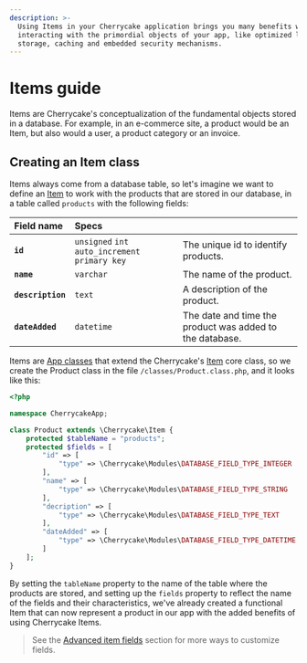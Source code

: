 ```yaml
---
description: >-
  Using Items in your Cherrycake application brings you many benefits when
  interacting with the primordial objects of your app, like optimized loading,
  storage, caching and embedded security mechanisms.
---
```


# Items guide

Items are Cherrycake's conceptualization of the fundamental objects stored in a database. For example, in an e-commerce site, a product would be an Item, but also would a user, a product category or an invoice.

## Creating an Item class

Items always come from a database table, so let's imagine we want to define an [Item](../../reference/core-classes/item/) to work with the products that are stored in our database, in a table called `products` with the following fields:

| Field name | Specs |  |
| :--- | :--- | :--- |
| **`id`** | `unsigned` `int` `auto_increment` `primary key` | The unique id to identify products. |
| **`name`** | `varchar` | The name of the product. |
| **`description`** | `text` | A description of the product. |
| **`dateAdded`** | `datetime` | The date and time the product was added to the database. |

Items are [App classes](../classes-guide.md#app-class-files) that extend the Cherrycake's [Item](../../reference/core-classes/item/) core class, so we create the Product class in the file `/classes/Product.class.php`, and it looks like this:

```php
<?php

namespace CherrycakeApp;

class Product extends \Cherrycake\Item {
    protected $tableName = "products";
    protected $fields = [
        "id" => [
            "type" => \Cherrycake\Modules\DATABASE_FIELD_TYPE_INTEGER
        ],
        "name" => [
            "type" => \Cherrycake\Modules\DATABASE_FIELD_TYPE_STRING
        ],
        "decription" => [
            "type" => \Cherrycake\Modules\DATABASE_FIELD_TYPE_TEXT
        ],
        "dateAdded" => [
            "type" => \Cherrycake\Modules\DATABASE_FIELD_TYPE_DATETIME
        ]
    ];
}
```

By setting the `tableName` property to the name of the table where the products are stored, and setting up the `fields` property to reflect the name of the fields and their characteristics, we've already created a functional Item that can now represent a product in our app with the added benefits of using Cherrycake Items.

> See the [Advanced item fields](advanced-item-fields.md) section for more ways to customize fields.






